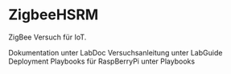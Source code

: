 # ZigbeeHSRM

ZigBee Versuch für IoT. 

Dokumentation unter LabDoc
Versuchsanleitung unter LabGuide
Deployment Playbooks für RaspBerryPi unter Playbooks
